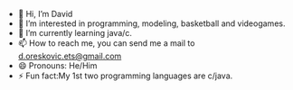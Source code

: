 - 👋 Hi, I’m David
- 👀 I’m interested in programming, modeling, basketball and videogames.  
- 🌱 I’m currently learning java/c.
- 📫 How to reach me, you can send me a mail to d.oreskovic.ets@gmail.com
- 😄 Pronouns: He/Him
- ⚡ Fun fact:My 1st two programming languages are c/java.

<!---
Ddavid1785/Ddavid1785 is a ✨ special ✨ repository because its `README.md` (this file) appears on your GitHub profile.
You can click the Preview link to take a look at your changes.
--->
